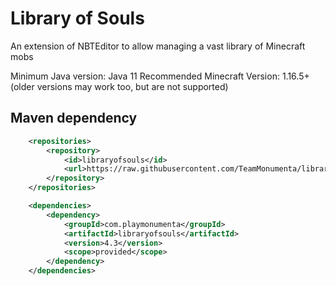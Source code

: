 # Library of Souls
An extension of NBTEditor to allow managing a vast library of Minecraft mobs

Minimum Java version: Java 11
Recommended Minecraft Version: 1.16.5+ (older versions may work too, but are not supported)

## Maven dependency
```xml
    <repositories>
        <repository>
            <id>libraryofsouls</id>
            <url>https://raw.githubusercontent.com/TeamMonumenta/library-of-souls/master/mvn-repo/</url>
        </repository>
    </repositories>

    <dependencies>
        <dependency>
            <groupId>com.playmonumenta</groupId>
            <artifactId>libraryofsouls</artifactId>
            <version>4.3</version>
            <scope>provided</scope>
        </dependency>
    </dependencies>
```

